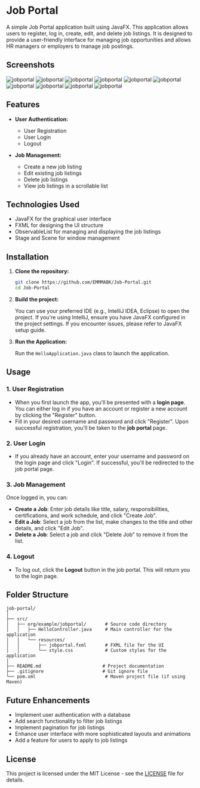 # Job Portal

A simple Job Portal application built using JavaFX. This application allows users to register, log in, create, edit, and delete job listings. It is designed to provide a user-friendly interface for managing job opportunities and allows HR managers or employers to manage job postings.

## Screenshots

![jobportal](./assets/jobportal1.png)
![jobportal](./assets/jobportal2.png)
![jobportal](./assets/jobportal3.png)
![jobportal](./assets/jobportal4.png)
![jobportal](./assets/jobportal5.png)
![jobportal](./assets/jobportal6.png)
![jobportal](./assets/jobportal7.png)
![jobportal](./assets/jobportal8.png)
![jobportal](./assets/jobportal9.png)
![jobportal](./assets/jobportal10.png)

## Features

- **User Authentication:**
  - User Registration
  - User Login
  - Logout

- **Job Management:**
  - Create a new job listing
  - Edit existing job listings
  - Delete job listings
  - View job listings in a scrollable list

## Technologies Used

- JavaFX for the graphical user interface
- FXML for designing the UI structure
- ObservableList for managing and displaying the job listings
- Stage and Scene for window management

## Installation

1. **Clone the repository:**

   ```bash
   git clone https://github.com/EMMMABK/Job-Portal.git
   cd Job-Portal
   ```

2. **Build the project:**
   
    You can use your preferred IDE (e.g., IntelliJ IDEA, Eclipse) to open the project.
    If you're using IntelliJ, ensure you have JavaFX configured in the project settings. If you encounter issues, please refer to JavaFX setup guide.

3. **Run the Application:**
   
   Run the `HelloApplication.java` class to launch the application.

## Usage

### 1. User Registration

- When you first launch the app, you'll be presented with a **login page**. You can either log in if you have an account or register a new account by clicking the "Register" button.
- Fill in your desired username and password and click "Register". Upon successful registration, you'll be taken to the **job portal** page.

### 2. User Login

- If you already have an account, enter your username and password on the login page and click "Login". If successful, you'll be redirected to the job portal page.

### 3. Job Management

Once logged in, you can:

- **Create a Job**: Enter job details like title, salary, responsibilities, certifications, and work schedule, and click "Create Job".
- **Edit a Job**: Select a job from the list, make changes to the title and other details, and click "Edit Job".
- **Delete a Job**: Select a job and click "Delete Job" to remove it from the list.

### 4. Logout

- To log out, click the **Logout** button in the job portal. This will return you to the login page.

## Folder Structure

```
job-portal/
│
├── src/
│   ├── org/example/jobportal/       # Source code directory
│   │   ├── HelloController.java     # Main controller for the application
│   │   └── resources/
│   │       ├── jobportal.fxml       # FXML file for the UI
│   │       └── style.css            # Custom styles for the application
│
├── README.md                       # Project documentation
├── .gitignore                      # Git ignore file
└── pom.xml                          # Maven project file (if using Maven)
```

## Future Enhancements

- Implement user authentication with a database
- Add search functionality to filter job listings
- Implement pagination for job listings
- Enhance user interface with more sophisticated layouts and animations
- Add a feature for users to apply to job listings

## License

This project is licensed under the MIT License - see the [LICENSE](./LICENSE) file for details.
